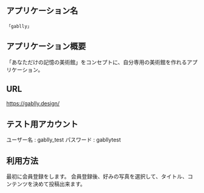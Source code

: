 ## アプリケーション名
	「gablly」

## アプリケーション概要
「あなただけの記憶の美術館」をコンセプトに、自分専用の美術館を作れるアプリケーション。

## URL
https://gablly.design/

## テスト用アカウント
ユーザー名 : gablly_test
パスワード : gabllytest

## 利用方法
最初に会員登録をします。
会員登録後、好みの写真を選択して、タイトル、コンテンツを決めて投稿出来ます。

## 
